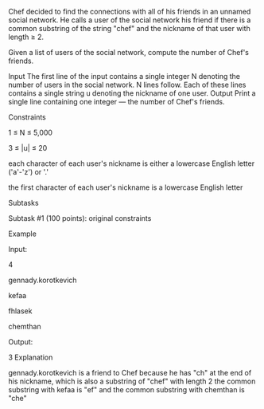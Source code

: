 Chef decided to find the connections with all of his friends in an unnamed social network. He calls a user of the social network his friend if there is a common substring of the string "chef" and the nickname of that user with length ≥ 2.

Given a list of users of the social network, compute the number of Chef's friends.

Input
The first line of the input contains a single integer N denoting the number of users in the social network.
N lines follow. Each of these lines contains a single string u denoting the nickname of one user.
Output
Print a single line containing one integer — the number of Chef's friends.

Constraints

1 ≤ N ≤ 5,000

3 ≤ |u| ≤ 20

each character of each user's nickname is either a lowercase English letter ('a'-'z') or '.'

the first character of each user's nickname is a lowercase English letter

Subtasks

Subtask #1 (100 points): original constraints

Example

Input:

4

gennady.korotkevich

kefaa

fhlasek

chemthan

Output:

3
Explanation

gennady.korotkevich is a friend to Chef because he has "ch" at the end of his nickname, which is also a substring of "chef" with length 2
the common substring with kefaa is "ef" and the common substring with chemthan is "che"
